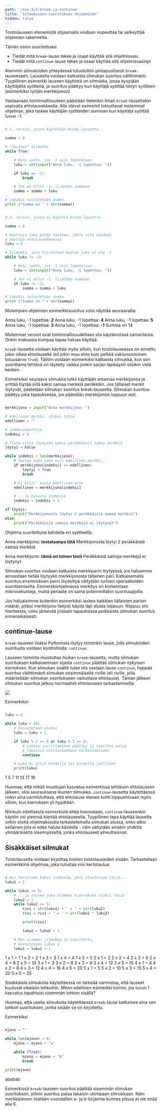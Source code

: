```yaml
---
path: '/osa-3/3-break-ja-continue'
title: 'Silmukoiden suorituksen ohjaaminen'
hidden: false
---
```


<text-box variant='learningObjectives' name='Oppimistavoitteet'>

Toistolauseen etenemistä ohjaamalla voidaan nopeuttaa tai selkeyttää ohjelmien rakennetta.

Tämän osion suoritettuasi

- Tiedät mitä `break`-lause tekee ja osaat käyttää sitä ohjelmissasi.
- Tiedät mitä `continue`-lause tekee ja osaat käyttää sitä ohjelmissasinpr

</text-box>

Aiemmin silmukoiden yhteydessä tutustuttiin pintapuolisesti `break`-lauseeseen. Lauseella voidaan katkaista silmukan suoritus välittömästi. Tyypillinen esimerkki lauseen käytöstä on silmukka, jossa kysytään käyttäjältä syötteitä, ja suoritus päättyy kun käyttäjä syöttää tietyn syötteen (esimerkiksi tyhjän merkkijonon).

Vastaavaan toiminnallisuuteen päästään tietenkin ilman `break`-lausettakin sopivalla ehtolausekkeella. Alla olevat esimerkit toteuttavat molemmat ohjelman, joka laskee käyttäjän syötteiden summan kun käyttäjä syöttää luvun -1:

```python

# 1. versio, jossa käytetään break-lausetta

summa = 0

# "ikuinen" silmukka
while True:

    # Kysy syöte, jos -1 niin lopetetaan
    luku = int(input("Anna luku, -1 lopettaa: "))

    if luku == -1:
        break

    # Jos ei ollut -1, lisätään summaan
    summa = summa + luku

# Lopuksi tulostetaan summa
print ("Summa on " + str(summa))

```

```python

# 2. versio, jossa ei käytetä break-lausetta

summa = 0

# muuttuja luku pitää alustaa, jotta sitä voidaan
# käyttää ehtolausekkeessa
luku = 0

# Silmukka, jota toistetaan kunhan luku ei ole -1
while luku != -1:

    # Kysy syöte, jos -1 niin lopetetaan
    luku = int(input("Anna luku, -1 lopettaa: "))

    # Jos ei ollut -1, lisätään summaan
    if luku != -1:
        summa = summa + luku

# Lopuksi tulostetaan summa
print ("Summa on " + str(summa))

```

Molempien ohjelmien esimerkkisuoritus voisi näyttää seuraavalta:

<sample-output>

Anna luku, -1 lopettaa: **2**
Anna luku, -1 lopettaa: **4**
Anna luku, -1 lopettaa: **5**
Anna luku, -1 lopettaa: **3**
Anna luku, -1 lopettaa: **-1**
Summa on 14

</sample-output>

Molemmat versiot ovat toiminnallisuudeltaan siis käytännössä samanlaisia. Onkin makuasia kumpaa tapaa haluaa käyttää.

`break`-lausetta voidaan käyttää myös silloin, kun toistolauseessa on annettu jokin oikea ehtolauseke (eli jokin muu ehto kuin pelkkä vakiomuotoinen totuusarvo `True`). Tällöin voidaan esimerkiksi katkaista silmukka, kun sen suorittama tehtävä on täytetty vaikka jonkin sarjan läpikäynti olisikin vielä kesken.

Esimerkiksi seuraava silmukka tutkii käyttäjän antamaa merkkijonoa ja yrittää löytää siitä kaksi samaa merkkiä peräkkäin. Jos tällaiset merkit löytyvät, päätetään silmukan suoritus break-lauseella. Silmukan suoritus päättyy joka tapauksessa, jos päästään merkkijonon loppuun asti.

```python

merkkijono = input("Anna merkkijono: ")

# Edellinen merkki, aluksi tyhjä
edellinen = ""

# indeksimuuttuja
indeksi = 0

# Tieto siitä löytyikö kaksi peräkkäistä samaa merkkiä
löytyi = False

while indeksi < len(merkkijono):
    # testaa onko sama kuin edellinen merkki...
    if merkkijono[indeksi] == edellinen:
        löytyi = True
        break

    # Ei ollut: muuta edellisen arvo
    edellinen = merkkijono[indeksi]

    # ...ja kasvata indeksiä
    indeksi = indeksi + 1

if löytyi:
    print("Merkkijonosta löytyi 2 peräkkäistä samaa merkkiä")
else:
    print("Peräkkäisiä samoja merkkejä ei löytynyt")

```

Ohjelma suoritettuna kahdella eri syötteellä:

<sample-output>

Anna merkkijono: **testataanpa tätä**
Merkkijonosta löytyi 2 peräkkäistä samaa merkkiä

Anna merkkijono: **tämä on toinen testi**
Peräkkäisiä samoja merkkejä ei löytynyt

</sample-output>

Silmukan suoritus voidaan katkaista merkkiparin löytyessä, jos haluamme ainoastaan tietää löytyykö merkkijonosta tällainen pari. Katkaisemalla suoritus ensimmäisen parin löydettyä vältytään turhien operaatioiden suorittamiselta. Esimerkkiohjelmassa merkitys on korkeintaan mikrosekunteja, mutta periaate on sama pidemmilläkin suoritusajoilla.

Jos haluaisimme kuitenkin esimerkiksi laskea kaikkien tällaisten parien määrät, pitäisi merkkijono tietysti käydä läpi alusta loppuun. Riippuu siis tilanteesta, onko järkevää joissain tapauksissa poikkaista silmukan suoritus ennenaikaisesti.

## continue-lause

`break`-lauseen lisäksi Pythonista löytyy toinenkin lause, jolla silmukoiden suoritusta voidaan kontrolloida: `continue`.

Lauseen toiminta muistuttaa hiukan `break`-lausetta, mutta silmukan suorituksen katkaisemisen sijasta `continue` päättää silmukan _nykyisen kierroksen_. Kun silmukan sisällä tulee siis vastaan lause `continue`, hyppää suoritus välittömästi silmukan ensimmäiselle riville (eli riville, jolla määritellään silmukan suoritukseen vaikuttava ehtolause). Tämän jälkeen silmukan suoritus jatkuu normaalisti ehtolauseen tarkastamisella:

<img src="3_3.png">

Esimerkiksi:

```python

luku = 0

while luku < 20:
    # Kasvatetaan aluksi
    luku = luku + 1

    if luku % 2 == 0 or luku % 3 == 0:
        # Lohkon suorittaminen päättyy ja suoritus palaa
        # takaisin ehtolausekkeen tarkastamiseen
        continue

    # Luku ei ollut kahdella tai kolmella jaollinen
    print(luku)

```

<sample-output>

1
5
7
11
13
17
19

</sample-output>

Huomaa, että mikäli muuttujan kasvatus esimerkissä tehtäisiin ehtolauseen jälkeen, olisi seurauksena ikuinen silmukka. `continue`-lausetta käytettäessä onkin aina varmistuttava, että ehtolause etenee kohti loppuehtoaan myös silloin, kun kierroksen yli hypätään.

Niinkuin edellisestä esimerkistä ehkä huomataan, `continue`-lauseenkin käytön voi yleensä kiertää ehtolauseella. Tyypillinen tapa käyttää lausetta onkin siistiä ohjelmakoodia tarkastelemalla silmukan alussa, onko alkio sellainen jota ei edes haluta käsitellä - näin vältytään ainakin yhdeltä ylimääräiseltä sisennykseltä, jonka ehtolauseet aiheuttaisivat.

## Sisäkkäiset silmukat

Toistolauseita voidaan kirjoittaa toisten toistolauseiden sisään. Tarkastellaan esimerkkinä ohjelmaa, joka tulostaa viisi kertotaulua:

```python

# Nyt tarvitaan kaksi indeksiä, yksi alustetaan tässä...
luku1 = 1

while luku1 <= 5:
    # ...ja toinen joka ulomman kierroksen aluksi tässä
    luku2 = 1
    while luku2 <= 5:
        rivi = str(luku1) + " x " + str(luku2)
        rivi = rivi + " = " + str(luku1 * luku2)

        print(rivi)

        luku2 = luku2 + 1

    # Kun sisempi silmukka on suoritettu,
    # kasvatetaan lukua 1
    luku1 = luku1 + 1

```

<sample-output>

1 x 1 = 1
1 x 2 = 2
1 x 3 = 3
1 x 4 = 4
1 x 5 = 5
2 x 1 = 2
2 x 2 = 4
2 x 3 = 6
2 x 4 = 8
2 x 5 = 10
3 x 1 = 3
3 x 2 = 6
3 x 3 = 9
3 x 4 = 12
3 x 5 = 15
4 x 1 = 4
4 x 2 = 8
4 x 3 = 12
4 x 4 = 16
4 x 5 = 20
5 x 1 = 5
5 x 2 = 10
5 x 3 = 15
5 x 4 = 20
5 x 5 = 25

</Sample-output>

Sisäkkäisiä silmukoita käytettäessä on tärkeää varmistua, että lauseet kuuluvat oikeisiin lohkoihin. Miten edellinen esimerkki toimisi, jos luvun 1 kasvatus tapahtuisi sisemmän lohkon sisällä?

Huomaa, että useita silmukoita käytettäessä `break`-lause katkaisee aina sen lohkon suorituksen, jonka sisään se on kirjoitettu.

Esimerkiksi

```python

mjono = ""

while len(mjono) < 6:
    mjono = mjono + "a"

    while (True):
        mjono = mjono + "b"
        break

print(mjono)

```

<sample-output>

ababab

</sample-output>

Esimerkissä `break`-lauseen suoritus päättää sisemmän silmukan suorituksen, jolloin suoritus palaa takaisin ulompaan silmukkaan. Näin merkkijonoon lisätään vuorotellen a- ja b-kirjaimia kunnes pituus ei ole enää alle 6.
